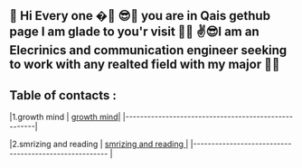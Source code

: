  🙌 Hi Every one �🤳
😎👀 you are in Qais gethub page I am glade to you'r visit 🐱‍💻
✌😎I am an Elecrinics and communication engineer seeking to work with any realted field with my major 🐱‍🚀
------------------------
Table of contacts :
------------------------




|1.growth mind             |  [growth mind](https://qaisalshorman.github.io/Read-Me/growth-mind)|
|-----------------------------------------------------|

|2.smrizing and reading    | [smrizing and reading ](https://qaisalshorman.github.io/Read-Me/reading%20note)|
|------------------------------------------------------                          |

